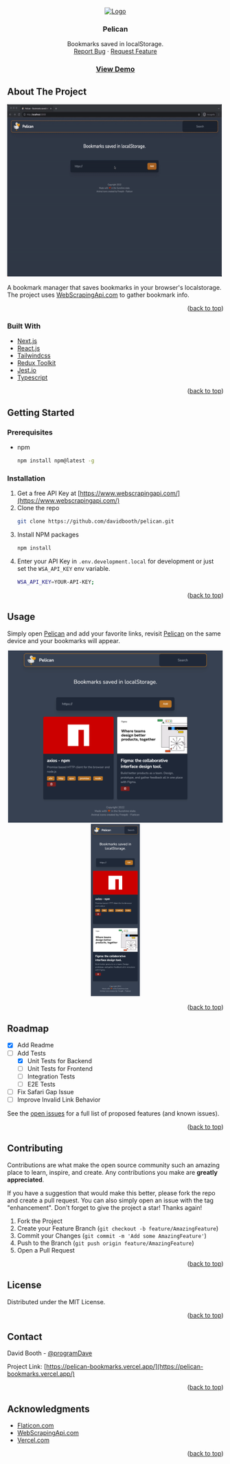 <div id="top"></div>

<!-- PROJECT LOGO -->
<br />
<div align="center">
  <a href="https://github.com/davidbooth/pelican">
    <img src="https://github.com/davidbooth/pelican/blob/main/public/logo.png?raw=true" alt="Logo" width="80" height="80">
  </a>

<h3 align="center">Pelican</h3>

  <p align="center">
    Bookmarks saved in localStorage.
    <br />
    <a href="https://github.com/davidbooth/pelican/issues">Report Bug</a>
    ·
    <a href="https://github.com/davidbooth/pelican/issues">Request Feature</a>
    <br />
    <a href="https://pelican-bookmarks.vercel.app/"><b><h3>View Demo</h3></b></a>
  </p>
</div>

<!-- ABOUT THE PROJECT -->

## About The Project

<a align="center" href="https://pelican-bookmarks.vercel.app" target="_blank">
    <img src="public/promo/preview.gif" alt="drawing" width="500" height="400" alt="Pelican Preview"/>
</a>

A bookmark manager that saves bookmarks in your browser's localstorage.
<br />
The project uses [WebScrapingApi.com](https://www.webscrapingapi.com/) to gather bookmark info.

<p align="right">(<a href="#top">back to top</a>)</p>

### Built With

-   [Next.js](https://nextjs.org/)
-   [React.js](https://reactjs.org/)
-   [Tailwindcss](https://tailwindcss.com/)
-   [Redux Toolkit](https://redux-toolkit.js.org/)
-   [Jest.io](https://jestjs.io/)
-   [Typescript](https://www.typescriptlang.org/)

<p align="right">(<a href="#top">back to top</a>)</p>

<!-- GETTING STARTED -->

## Getting Started

### Prerequisites

-   npm
    ```sh
    npm install npm@latest -g
    ```

### Installation

1. Get a free API Key at [https://www.webscrapingapi.com/](https://www.webscrapingapi.com/)
2. Clone the repo
    ```sh
    git clone https://github.com/davidbooth/pelican.git
    ```
3. Install NPM packages
    ```sh
    npm install
    ```
4. Enter your API Key in `.env.development.local` for development or just set the `WSA_API_KEY` env variable.
    ```sh
    WSA_API_KEY=YOUR-API-KEY;
    ```

<p align="right">(<a href="#top">back to top</a>)</p>

<!-- USAGE EXAMPLES -->

## Usage

Simply open [Pelican](https://pelican-bookmarks.vercel.app/) and add your favorite links, revisit [Pelican](https://pelican-bookmarks.vercel.app/) on the same device and your bookmarks will appear.

<p align="center">
    <img style="display: inline-block" src="public/promo/desktop.png" alt="drawing" width="500" height="400" alt="Pelican Desktop Screen Shot"/>
    <img style="display: inline-block" src="public/promo/mobile.png" alt="drawing" height="400" alt="Pelican Desktop Screen Shot"/>
</p>

<p align="right">(<a href="#top">back to top</a>)</p>

<!-- ROADMAP -->

## Roadmap

-   [x] Add Readme
-   [ ] Add Tests
    -   [x] Unit Tests for Backend
    -   [ ] Unit Tests for Frontend
    -   [ ] Integration Tests
    -   [ ] E2E Tests
-   [ ] Fix Safari Gap Issue
-   [ ] Improve Invalid Link Behavior

See the [open issues](https://github.com/davidbooth/pelican/issues) for a full list of proposed features (and known issues).

<p align="right">(<a href="#top">back to top</a>)</p>

<!-- CONTRIBUTING -->

## Contributing

Contributions are what make the open source community such an amazing place to learn, inspire, and create. Any contributions you make are **greatly appreciated**.

If you have a suggestion that would make this better, please fork the repo and create a pull request. You can also simply open an issue with the tag "enhancement".
Don't forget to give the project a star! Thanks again!

1. Fork the Project
2. Create your Feature Branch (`git checkout -b feature/AmazingFeature`)
3. Commit your Changes (`git commit -m 'Add some AmazingFeature'`)
4. Push to the Branch (`git push origin feature/AmazingFeature`)
5. Open a Pull Request

<p align="right">(<a href="#top">back to top</a>)</p>

<!-- LICENSE -->

## License

Distributed under the MIT License.

<p align="right">(<a href="#top">back to top</a>)</p>

<!-- CONTACT -->

## Contact

David Booth - [@programDave](https://twitter.com/programDave)

Project Link: [https://pelican-bookmarks.vercel.app/](https://pelican-bookmarks.vercel.app/)

<p align="right">(<a href="#top">back to top</a>)</p>

<!-- ACKNOWLEDGMENTS -->

## Acknowledgments

-   [Flaticon.com](https://www.flaticon.com/)
-   [WebScrapingApi.com](https://www.webscrapingapi.com/)
-   [Vercel.com](https://vercel.com/)

<p align="right">(<a href="#top">back to top</a>)</p>
